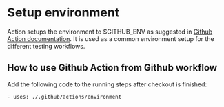 # Setup environment

Action setups the environment to $GITHUB_ENV as suggested in
[Github Action documentation](https://docs.github.com/en/actions/reference/workflow-commands-for-github-actions#setting-an-environment-variable).
It is used as a common environment setup for the different testing workflows.

## How to use Github Action from Github workflow

Add the following code to the running steps after checkout is finished:
```
- uses: ./.github/actions/environment
```
